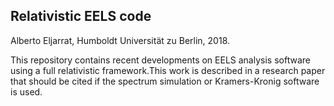 Relativistic EELS code
----------------------
Alberto Eljarrat, Humboldt Universität zu Berlin, 2018.

This repository contains recent developments on EELS analysis software using a
full relativistic framework.This work is described in a research paper that
should be cited if the spectrum simulation or Kramers-Kronig software is used.
